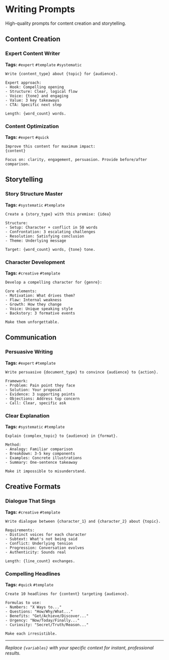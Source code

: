 # Writing Prompts

High-quality prompts for content creation and storytelling.

## Content Creation

### Expert Content Writer
**Tags:** `#expert` `#template` `#systematic`
```
Write {content_type} about {topic} for {audience}.

Expert approach:
- Hook: Compelling opening
- Structure: Clear, logical flow  
- Voice: {tone} and engaging
- Value: 3 key takeaways
- CTA: Specific next step

Length: {word_count} words.
```

### Content Optimization
**Tags:** `#expert` `#quick`
```
Improve this content for maximum impact:
{content}

Focus on: clarity, engagement, persuasion. Provide before/after comparison.
```

## Storytelling

### Story Structure Master
**Tags:** `#systematic` `#template`
```
Create a {story_type} with this premise: {idea}

Structure:
- Setup: Character + conflict in 50 words
- Confrontation: 3 escalating challenges  
- Resolution: Satisfying conclusion
- Theme: Underlying message

Target: {word_count} words, {tone} tone.
```

### Character Development
**Tags:** `#creative` `#template`
```
Develop a compelling character for {genre}:

Core elements:
- Motivation: What drives them?
- Flaw: Internal weakness
- Growth: How they change
- Voice: Unique speaking style
- Backstory: 3 formative events

Make them unforgettable.
```

## Communication

### Persuasive Writing
**Tags:** `#expert` `#template`
```
Write persuasive {document_type} to convince {audience} to {action}.

Framework:
- Problem: Pain point they face
- Solution: Your proposal
- Evidence: 3 supporting points
- Objections: Address top concern
- Call: Clear, specific ask
```

### Clear Explanation
**Tags:** `#systematic` `#template`
```
Explain {complex_topic} to {audience} in {format}.

Method:
- Analogy: Familiar comparison
- Breakdown: 3-5 key components
- Examples: Concrete illustrations
- Summary: One-sentence takeaway

Make it impossible to misunderstand.
```

## Creative Formats

### Dialogue That Sings
**Tags:** `#creative` `#template`
```
Write dialogue between {character_1} and {character_2} about {topic}.

Requirements:
- Distinct voices for each character
- Subtext: What's not being said
- Conflict: Underlying tension
- Progression: Conversation evolves
- Authenticity: Sounds real

Length: {line_count} exchanges.
```

### Compelling Headlines
**Tags:** `#quick` `#template`
```
Create 10 headlines for {content} targeting {audience}.

Formulas to use:
- Numbers: "X Ways to..."
- Questions: "How/Why/What..."  
- Benefits: "Get/Achieve/Discover..."
- Urgency: "Now/Today/Finally..."
- Curiosity: "Secret/Truth/Reason..."

Make each irresistible.
```

---
*Replace `{variables}` with your specific context for instant, professional results.*